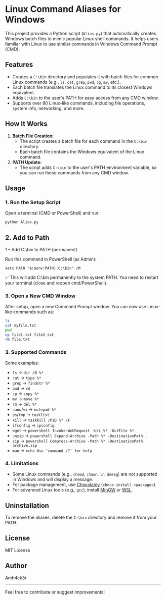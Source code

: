 # Linux Command Aliases for Windows

This project provides a Python script (`Alias.py`) that automatically creates Windows batch files to mimic popular Linux shell commands. It helps users familiar with Linux to use similar commands in Windows Command Prompt (CMD).

## Features
- Creates a `C:\bin` directory and populates it with batch files for common Linux commands (e.g., `ls`, `cat`, `grep`, `pwd`, `cp`, `mv`, etc.).
- Each batch file translates the Linux command to its closest Windows equivalent.
- Adds `C:\bin` to the user's PATH for easy access from any CMD window.
- Supports over 80 Linux-like commands, including file operations, system info, networking, and more.

## How It Works
1. **Batch File Creation:**
	- The script creates a batch file for each command in the `C:\bin` directory.
	- Each batch file contains the Windows equivalent of the Linux command.
2. **PATH Update:**
	- The script adds `C:\bin` to the user's PATH environment variable, so you can run these commands from any CMD window.

## Usage

### 1. Run the Setup Script
Open a terminal (CMD or PowerShell) and run:
```bash
python Alias.py
```


## 2. Add to Path
1 – Add C:\bin to PATH (permanent)

Run this command in PowerShell (as Admin):

```
setx PATH "$($env:PATH);C:\bin" /M
```

✅ This will add C:\bin permanently to the system PATH.
You need to restart your terminal (close and reopen cmd/PowerShell).

### 3. Open a New CMD Window
After setup, open a new Command Prompt window. You can now use Linux-like commands such as:
```bash
ls
cat myfile.txt
pwd
cp file1.txt file2.txt
rm file.txt
```

### 3. Supported Commands
Some examples:
- `ls` → `dir /B %*`
- `cat` → `type %*`
- `grep` → `findstr %*`
- `pwd` → `cd`
- `cp` → `copy %*`
- `mv` → `move %*`
- `rm` → `del %*`
- `nano`/`vi` → `notepad %*`
- `ps`/`top` → `tasklist`
- `kill` → `taskkill /PID %* /F`
- `ifconfig` → `ipconfig`
- `wget` → `powershell Invoke-WebRequest -Uri %* -OutFile %*`
- `unzip` → `powershell Expand-Archive -Path %* -DestinationPath .`
- `zip` → `powershell Compress-Archive -Path %* -DestinationPath archive.zip`
- `man` → `echo Use 'command /?' for help`

### 4. Limitations
- Some Linux commands (e.g., `chmod`, `chown`, `ln`, `dmesg`) are not supported in Windows and will display a message.
- For package management, use [Chocolatey](https://chocolatey.org/) (`choco install <package>`).
- For advanced Linux tools (e.g., `gcc`), install [MinGW](http://www.mingw.org/) or [WSL](https://docs.microsoft.com/en-us/windows/wsl/).

## Uninstallation
To remove the aliases, delete the `C:\bin` directory and remove it from your PATH.

## License
MIT License

## Author
Amh4ck3r

---
Feel free to contribute or suggest improvements!
